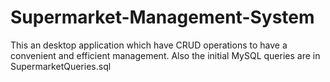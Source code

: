 # Supermarket-Management-System
This an desktop application which have CRUD operations to have a convenient and efficient management.
Also the initial MySQL queries are in SupermarketQueries.sql
